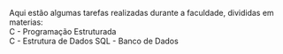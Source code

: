 Aqui estão algumas tarefas realizadas durante a faculdade, divididas em materias:  
C - Programação Estruturada  
C - Estrutura de Dados
SQL - Banco de Dados
